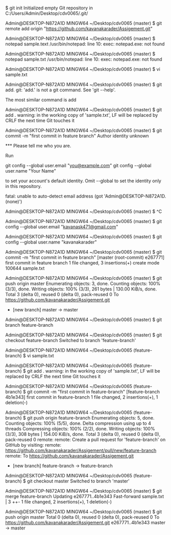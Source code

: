 $ git init
Initialized empty Git repository in C:/Users/Admin/Desktop/cdv0065/.git/

Admin@DESKTOP-N872A1D MINGW64 ~/Desktop/cdv0065 (master)
$ git remote add origin "https://github.com/kavanakarader/Assigement.git"

Admin@DESKTOP-N872A1D MINGW64 ~/Desktop/cdv0065 (master)
$ notepad sample.text
/usr/bin/notepad: line 10: exec: notepad.exe: not found

Admin@DESKTOP-N872A1D MINGW64 ~/Desktop/cdv0065 (master)
$ notepad sample.txt
/usr/bin/notepad: line 10: exec: notepad.exe: not found

Admin@DESKTOP-N872A1D MINGW64 ~/Desktop/cdv0065 (master)
$ vi sample.txt

Admin@DESKTOP-N872A1D MINGW64 ~/Desktop/cdv0065 (master)
$ git add.
git: 'add.' is not a git command. See 'git --help'.

The most similar command is
        add

Admin@DESKTOP-N872A1D MINGW64 ~/Desktop/cdv0065 (master)
$ git add .
warning: in the working copy of 'sample.txt', LF will be replaced by CRLF the next time Git touches it

Admin@DESKTOP-N872A1D MINGW64 ~/Desktop/cdv0065 (master)
$ git commit -m "first commit in feature branch"
Author identity unknown

*** Please tell me who you are.

Run

  git config --global user.email "you@example.com"
  git config --global user.name "Your Name"

to set your account's default identity.
Omit --global to set the identity only in this repository.

fatal: unable to auto-detect email address (got 'Admin@DESKTOP-N872A1D.(none)')

Admin@DESKTOP-N872A1D MINGW64 ~/Desktop/cdv0065 (master)
$ ^C

Admin@DESKTOP-N872A1D MINGW64 ~/Desktop/cdv0065 (master)
$  git config --global user.email "kavanask471@gmail.com"

Admin@DESKTOP-N872A1D MINGW64 ~/Desktop/cdv0065 (master)
$ git config --global user.name "kavanakarader"

Admin@DESKTOP-N872A1D MINGW64 ~/Desktop/cdv0065 (master)
$ git commit -m "first commit in feature branch"
[master (root-commit) e267771] first commit in feature branch
 1 file changed, 3 insertions(+)
 create mode 100644 sample.txt

Admin@DESKTOP-N872A1D MINGW64 ~/Desktop/cdv0065 (master)
$ git push origin master
Enumerating objects: 3, done.
Counting objects: 100% (3/3), done.
Writing objects: 100% (3/3), 261 bytes | 130.00 KiB/s, done.
Total 3 (delta 0), reused 0 (delta 0), pack-reused 0
To https://github.com/kavanakarader/Assigement.git
 * [new branch]      master -> master

Admin@DESKTOP-N872A1D MINGW64 ~/Desktop/cdv0065 (master)
$ git branch feature-branch

Admin@DESKTOP-N872A1D MINGW64 ~/Desktop/cdv0065 (master)
$ git checkout feature-branch
Switched to branch 'feature-branch'

Admin@DESKTOP-N872A1D MINGW64 ~/Desktop/cdv0065 (feature-branch)
$ vi sample.txt

Admin@DESKTOP-N872A1D MINGW64 ~/Desktop/cdv0065 (feature-branch)
$ git add .
warning: in the working copy of 'sample.txt', LF will be replaced by CRLF the next time Git touches it

Admin@DESKTOP-N872A1D MINGW64 ~/Desktop/cdv0065 (feature-branch)
$ git commit -m "first commit in feature-branch"
[feature-branch 4b1e343] first commit in feature-branch
 1 file changed, 2 insertions(+), 1 deletion(-)

Admin@DESKTOP-N872A1D MINGW64 ~/Desktop/cdv0065 (feature-branch)
$ git push origin feature-branch
Enumerating objects: 5, done.
Counting objects: 100% (5/5), done.
Delta compression using up to 4 threads
Compressing objects: 100% (2/2), done.
Writing objects: 100% (3/3), 308 bytes | 154.00 KiB/s, done.
Total 3 (delta 0), reused 0 (delta 0), pack-reused 0
remote:
remote: Create a pull request for 'feature-branch' on GitHub by visiting:
remote:      https://github.com/kavanakarader/Assigement/pull/new/feature-branch
remote:
To https://github.com/kavanakarader/Assigement.git
 * [new branch]      feature-branch -> feature-branch

Admin@DESKTOP-N872A1D MINGW64 ~/Desktop/cdv0065 (feature-branch)
$ git checkout master
Switched to branch 'master'

Admin@DESKTOP-N872A1D MINGW64 ~/Desktop/cdv0065 (master)
$ git merge feature-branch
Updating e267771..4b1e343
Fast-forward
 sample.txt | 3 ++-
 1 file changed, 2 insertions(+), 1 deletion(-)

Admin@DESKTOP-N872A1D MINGW64 ~/Desktop/cdv0065 (master)
$ git push origin master
Total 0 (delta 0), reused 0 (delta 0), pack-reused 0
To https://github.com/kavanakarader/Assigement.git
   e267771..4b1e343  master -> master
